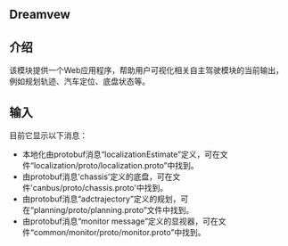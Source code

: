 ## Dreamvew
## 介绍
该模块提供一个Web应用程序，帮助用户可视化相关自主驾驶模块的当前输出，例如规划轨迹、汽车定位、底盘状态等。  
## 输入
目前它显示以下消息：  
* 本地化由protobuf消息“localizationEstimate”定义，可在文件“localization/proto/localization.proto”中找到。  
* 由protobuf消息'chassis'定义的底盘，可在文件'canbus/proto/chassis.proto'中找到。  
* 由protobuf消息“adctrajectory”定义的规划，可在“planning/proto/planning.proto”文件中找到。  
* 由protobuf消息“monitor message”定义的显视器，可在文件“common/monitor/proto/monitor.proto”中找到。  
